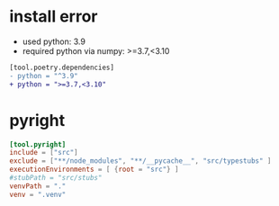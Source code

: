 # install error

* used python: 3.9
* required python via numpy: >=3.7,<3.10

```diff
[tool.poetry.dependencies]
- python = "^3.9"
+ python = ">=3.7,<3.10"
```

# pyright

```toml
[tool.pyright]
include = ["src"]
exclude = ["**/node_modules", "**/__pycache__", "src/typestubs" ]
executionEnvironments = [ {root = "src"} ]
#stubPath = "src/stubs"
venvPath = "."
venv = ".venv"
```
